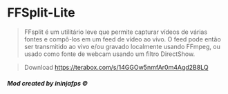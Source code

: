 # FFSplit-Lite

> FFsplit é um utilitário leve que permite capturar vídeos 
> de várias fontes e compô-los em um feed de vídeo ao vivo.
> O feed pode então ser transmitido ao vivo e/ou gravado localmente 
> usando FFmpeg, ou usado como fonte de webcam usando um filtro DirectShow.

> Download 
https://terabox.com/s/14GGOw5nmfAr0m4Agd2B8LQ

##### Mod created by ininjafps ©
